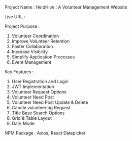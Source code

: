 Project Name : HelpHive : A Volunteer Management Website

Live URL :

Project Purpose :

1.  Volunteer Coordination
2.  Improve Volunteer Retention
3.  Faster Collaboration
4.  Increase Visibility
5.  Simplify Application Processes
6.  Event Management

Key Features :

1.  User Registration and Login
2.  JWT Implementation
3.  Volunteer Request Options
4.  Volunteer Need Post
5.  Volunteer Need Post Update & Delete
6.  Cancle volunteering Request
7.  Title Base Search Options
8.  Grid & Table Layout
9.  Dark Mode

NPM Package : Axios, React Datepicker
